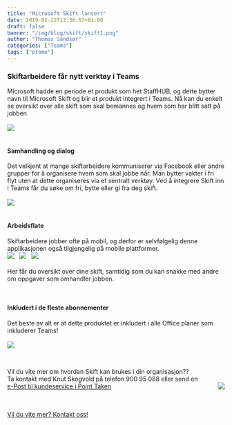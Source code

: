 ```yaml
---
title: "Microsoft Skift lansert"
date: 2019-02-22T12:36:57+01:00
draft: false
banner: "/img/blog/skift/skift1.png"
author: "Thomas Sandsør"
categories: ["Teams"]
tags: ["promo"]
---
```


### Skiftarbeidere får nytt verktøy i Teams

Microsoft hadde en periode et produkt som het StaffHUB, og dette bytter navn til Microsoft Skift og blir et produkt integrert i Teams. Nå kan du enkelt se oversikt over alle skift som skal bemannes og hvem som har blitt satt på jobben. <br><br>
<img class="img-fluid" src="/img/blog/skift/skift1.png" />
<br>
<br>
#### Samhandling og dialog

Det velkjent at mange skiftarbeidere kommuniserer via Facebook eller andre grupper for å organisere hvem som skal jobbe når. Man bytter vakter i fri flyt uten at dette organiseres via et sentralt verktøy. Ved å integrere Skift inn i Teams får du søke om fri, bytte eller gi fra deg skift. <br><br>
<img class="img-fluid" src="/img/blog/skift/skift2.png" />
<br><br>
#### Arbeidsflate

Skiftarbeidere jobber ofte på mobil, og derfor er selvfølgelig denne applikasjonen også tilgjengelig på mobile plattformer.
<br>
    <img class="img-fluid" src="/img/blog/skift/skift3.png" /> &nbsp;
    <img class="img-fluid" src="/img/blog/skift/skift3b.png" /> &nbsp;
    <img class="img-fluid" src="/img/blog/skift/skift3c.png" />
<br><br>Her får du oversikt over dine skift, samtidig som du kan snakke med andre om oppgaver som omhandler jobben. 

<br>

#### Inkludert i de fleste abonnementer
Det beste av alt er at dette produktet er inkludert i alle Office planer som inkluderer Teams!
<br>
<br>
<img class="img-fluid" src="/img/blog/skift/skift4.png" />

<br>


Vil du vite mer om hvordan Skift kan brukes i din organisasjon??
<br>
Ta kontakt med Knut Skogvold på telefon 900 95 088 eller send en <br>
 <img class="card-img-top img-profil img-round mx-auto" src="/img/people/knut-round.jpg" style="float:right;">
<a href="kundeservice i pointtaken.no"  rel="nofollow" onclick="this.href='mailto:' + 'kundeservice' + '@' + 'pointtaken.no'">e-Post til kundeservice i Point Taken</a>
<br>
<br>

<br>
    <a class="btn btn-primary btn-full" href="/contact/" role="button">Vil du vite mer? Kontakt oss!</a>
<br>
<br>